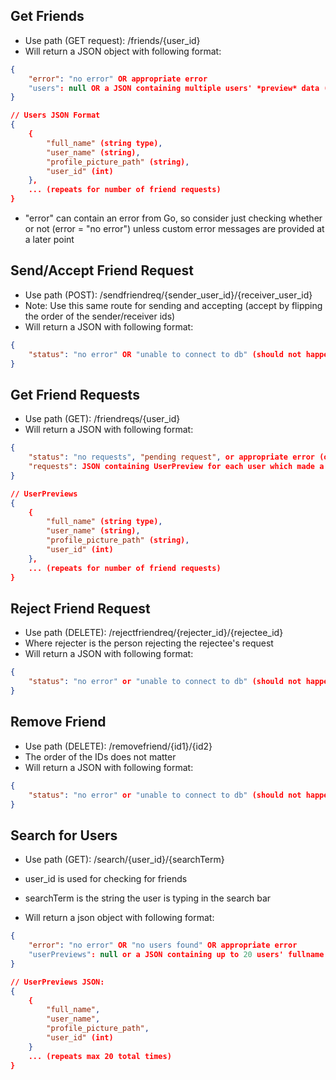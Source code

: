 ## Get Friends

-   Use path (GET request): /friends/{user_id}
-   Will return a JSON object with following format:

```json
{
    "error": "no error" OR appropriate error
    "users": null OR a JSON containing multiple users' *preview* data (refer to below)
}

// Users JSON Format
{
    {
        "full_name" (string type),
        "user_name" (string),
        "profile_picture_path" (string),
        "user_id" (int)
    },
    ... (repeats for number of friend requests)
}
```

-   "error" can contain an error from Go, so consider just checking whether or not (error = "no error") unless custom error messages are provided at a later point

## Send/Accept Friend Request

-   Use path (POST): /sendfriendreq/{sender_user_id}/{receiver_user_id}
-   Note: Use this same route for sending and accepting (accept by flipping the order of the sender/receiver ids)
-   Will return a JSON with following format:

```json
{
    "status": "no error" OR "unable to connect to db" (should not happen)
}
```

## Get Friend Requests

-   Use path (GET): /friendreqs/{user_id}
-   Will return a JSON with following format:

```json
{
    "status": "no requests", "pending request", or appropriate error (only "unable to connect to db")
    "requests": JSON containing UserPreview for each user which made a request (see below)
}

// UserPreviews
{
    {
        "full_name" (string type),
        "user_name" (string),
        "profile_picture_path" (string),
        "user_id" (int)
    },
    ... (repeats for number of friend requests)
}
```

## Reject Friend Request

-   Use path (DELETE): /rejectfriendreq/{rejecter_id}/{rejectee_id}
-   Where rejecter is the person rejecting the rejectee's request
-   Will return a JSON with following format:

```json
{
    "status": "no error" or "unable to connect to db" (should not happen)
}
```

## Remove Friend

-   Use path (DELETE): /removefriend/{id1}/{id2}
-   The order of the IDs does not matter
-   Will return a JSON with following format:

```json
{
    "status": "no error" or "unable to connect to db" (should not happen)
}
```

## Search for Users

-   Use path (GET): /search/{user_id}/{searchTerm}
-   user_id is used for checking for friends
-   searchTerm is the string the user is typing in the search bar

-   Will return a json object with following format:

```json
{
    "error": "no error" OR "no users found" OR appropriate error
    "userPreviews": null or a JSON containing up to 20 users' fullname + username + profile picture path
}

// UserPreviews JSON:
{
    {
        "full_name",
        "user_name",
        "profile_picture_path",
        "user_id" (int)
    }
    ... (repeats max 20 total times)
}
```
